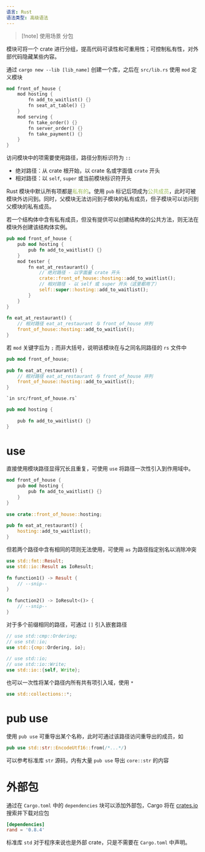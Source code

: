 ```yaml
---
语言: Rust
语法类型: 高级语法
---
```

> [!note] 使用场景
> 分包

模块可将一个 crate 进行分组，提高代码可读性和可重用性；可控制私有性，对外部代码隐藏某些内容。

通过 `cargo new --lib [lib_name]` 创建一个库，之后在 `src/lib.rs` 使用 `mod` 定义模块

```rust title:src/lib.rs
mod front_of_house {  
    mod hosting {  
        fn add_to_waitlist() {}  
        fn seat_at_table() {}  
    }  
    mod serving {  
        fn take_order() {}  
        fn server_order() {}  
        fn take_payment() {}  
    }  
}
```

访问模块中的项需要使用路径，路径分割标识符为 `::`

- 绝对路径：从 crate 根开始，以 crate 名或字面值 `crate` 开头
- 相对路径：以 `self`, `super` 或当前模块标识符开头

Rust 模块中默认所有项都是<font color="#9bbb59">私有的</font>。使用 `pub` 标记后项成为<font color="#9bbb59">公共成员</font>，此时可被模块外访问到。同时，父模块无法访问到子模块的私有成员，但子模块可以访问到父模块的私有成员。

若一个结构体中含有私有成员，但没有提供可以创建结构体的公共方法，则无法在模块外创建该结构体实例。

```rust
pub mod front_of_house {  
    pub mod hosting {  
        pub fn add_to_waitlist() {}  
    }  
    mod tester {   
        fn eat_at_restaurant() {  
            // 绝对路径 - 以字面量 crate 开头  
            crate::front_of_house::hosting::add_to_waitlist();  
            // 相对路径 - 以 self 或 super 开头（这里都用了）  
            self::super::hosting::add_to_waitlist();  
        }  
    }  
}  
  
fn eat_at_restaurant() {  
    // 相对路径 eat_at_restaurant 与 front_of_house 并列  
    front_of_house::hosting::add_to_waitlist();  
}
```

若 `mod` 关键字后为 `;` 而非大括号，说明该模块在与之同名同路径的 `rs` 文件中

```rust title:src/lib.rs
pub mod front_of_house;  
  
pub fn eat_at_restaurant() {  
    // 相对路径 eat_at_restaurant 与 front_of_house 并列  
    front_of_house::hosting::add_to_waitlist();  
}

`in src/front_of_house.rs`

pub mod hosting {  
  
    pub fn add_to_waitlist() {}  
}
```
# use

直接使用模块路径显得冗长且重复，可使用 `use` 将路径一次性引入到作用域中。

```rust
mod front_of_house {  
    pub mod hosting {  
        pub fn add_to_waitlist() {}  
    }  
}  
  
use crate::front_of_house::hosting;  
  
pub fn eat_at_restaurant() {  
    hosting::add_to_waitlist();  
}
```

但若两个路径中含有相同的项则无法使用，可使用 `as` 为路径指定别名以消除冲突

```rust
use std::fmt::Result;  
use std::io::Result as IoResult;  
  
fn function1() -> Result {  
    // --snip--  
}  
  
fn function2() -> IoResult<()> {  
    // --snip--  
}
```

对于多个前缀相同的路径，可通过 `[]` 引入嵌套路径

```rust
// use std::cmp::Ordering;  
// use std::io;  
use std::{cmp::Ordering, io};  
  
// use std::io;  
// use std::io::Write;  
use std::io::{self, Write};
```

也可以一次性将某个路径内所有共有项引入域，使用 `*`

```rust
use std::collections::*;
```
# pub use

使用 `pub use` 可重导出某个名称，此时可通过该路径访问重导出的成员，如

```rust
pub use std::str::EncodeUtf16::from(/*...*/)
```

可以参考标准库 `str` 源码，内有大量 `pub use` 导出 `core::str` 的内容
# 外部包

通过在 `Cargo.toml`  中的 `dependencies`  块可以添加外部包，Cargo 将在 [crates.io](https://crates.io/) 搜索并下载对应包

```toml
[dependencies]
rand = '0.8.4'
```

标准库 `std`  对于程序来说也是外部 crate，只是不需要在 `Cargo.toml`  中声明。
